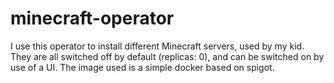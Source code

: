 # minecraft-operator
I use this operator to install different Minecraft servers, used by my kid.
They are all switched off by default (replicas: 0), and can be switched on by use of a UI.
The image used is a simple docker based on spigot.
